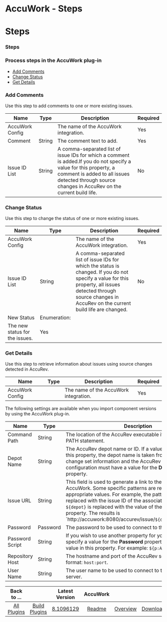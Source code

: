 
AccuWork - Steps
================

# Steps



### Steps




 



### Process steps in the AccuWork plug-in


* [Add Comments](#add_comments)
* [Change Status](#change_status)
* [Get Details](#get_details)




### Add Comments


Use this step to add comments to one or more existing issues.




| Name | Type | Description | Required |
| --- | --- | --- | --- |
| AccuWork Config |  | The name of the AccuWork integration. | Yes |
| Comment | String | The comment text to add. | Yes |
| Issue ID List | String | A comma-separated list of issue IDs for which a comment is added.If you do not specify a value for this property, a comment is added to all issues detected through source changes in AccuRev on the current build life. | No |


### Change Status


Use this step to change the status of one or more existing issues.




| Name | Type | Description | Required |
| --- | --- | --- | --- |
| AccuWork Config |  | The name of the AccuWork integration. | Yes |
| Issue ID List | String | A comma-separated list of issue IDs for which the status is changed. If you do not specify a value for this property, all issues detected through source changes in AccuRev on the current build life are changed. | No |
| New Status | Enumeration:
 | The new status for the issues. | Yes |


### Get Details


Use this step to retrieve information about issues using source changes detected in AccuRev.





| Name | Type | Description | Required |
| --- | --- | --- | --- |
| AccuWork Config |  | The name of the AccuWork integration. | Yes |





The following settings are available when you import component versions by using the AccuWork plug-in.





| Name | Type | Description |
| --- | --- | --- |
| Command Path | String | The location of the AccuRev executable if not on the system PATH statement. |
| Depot Name | String | The AccuRev depot name or ID. If a value isnot specified for this property, the depot name is taken from the AccuRev change set information and the AccuRev repository configuration must have a value for the **Depot Name** property. |
| Issue URL | String | This field is used to generate a link to the issue page within AccuWork. Some specific patterns are replaced with the appropriate values. For example, the pattern ```${issueId}``` is replaced with the issue ID of the associated issue and ```${depot}``` is replaced with the value of the **Depot Name** property. The results is `http://accuwork:8080/accurev/issue/``${depot}``/``${issueId}```. |
| Password | Password | The password to be used to connect to the AccuWork server. |
| Password Script | String | If you wish to use another property for your password, do not specify a value for the **Password** property, instead; enter a value in this property. For example: ```${p:AccuWorkPassword}```. |
| Repository Host | String | The hostname and port of the AccuRev server. Specify in format: `host:port`. |
| User Name | String | The user name to be used to connect to the AccuWork server. |





|Back to ...||Latest Version|AccuWork |||
| :---: | :---: | :---: | :---: | :---: | :---: |
|[All Plugins](../../index.md)|[Build Plugins](../README.md)|[8.1096129](https://raw.githubusercontent.com/UrbanCode/IBM-UCB-PLUGINS/main/files/AccuWork/AccuWork-8.1096129.zip)|[Readme](README.md)|[Overview](overview.md)|[Downloads](downloads.md)|
